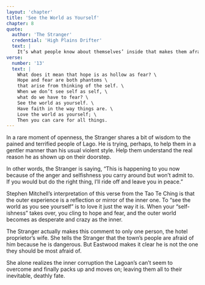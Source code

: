 ```yaml
---
layout: 'chapter'
title: 'See the World as Yourself'
chapter: 8
quote:
  author: 'The Stranger'
  credential: 'High Plains Drifter'
  text: |
    It’s what people know about themselves’ inside that makes them afraid.
verse:
  number: '13'
  text: |
    What does it mean that hope is as hollow as fear? \
    Hope and fear are both phantoms \
    that arise from thinking of the self. \
    When we don’t see self as self, \
    what do we have to fear? \
    See the world as yourself. \
    Have faith in the way things are. \
    Love the world as yourself; \
    Then you can care for all things.
---
```


In a rare moment of openness, the Stranger shares a bit of wisdom to the pained and terrified people of Lago. He is trying, perhaps, to help them in a gentler manner than his usual violent style. Help them understand the real reason he as shown up on their doorstep.

In other words, the Stranger is saying, “This is happening to you now because of the anger and selfishness you carry around but won’t admit to. If you would but do the right thing, I’ll ride off and leave you in peace.”

Stephen Mitchell’s interpretation of this verse from the Tao Te Ching is that the outer experience is a reflection or mirror of the inner one. To “see the world as you see yourself” is to love it just the way it is. When your “self-ishness” takes over, you cling to hope and fear, and the outer world becomes as desperate and crazy as the inner.

The Stranger actually makes this comment to only one person, the hotel proprietor’s wife. She tells the Stranger that the town’s people are afraid of him because he is dangerous. But Eastwood makes it clear he is not the one they should be most afraid of.

She alone realizes the inner corruption the Lagoan’s can’t seem to overcome and finally packs up and moves on; leaving them all to their inevitable, deathly fate.
